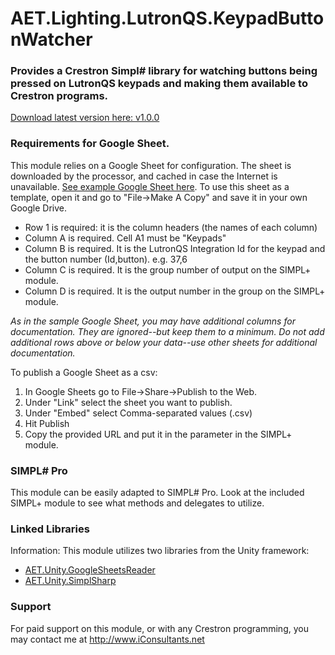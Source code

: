 # AET.Lighting.LutronQS.KeypadButtonWatcher

### Provides a Crestron Simpl# library for watching buttons being pressed on LutronQS keypads and making them available to Crestron programs. 

[Download latest version here: v1.0.0](https://github.com/tony722/AET.Lighting.LutronQS.KeypadButtonWatcher/releases/download/v1.0.0/AET.Lighting.LutronQS.KeypadButtonWatcher.v1.0.0.zip)

### Requirements for Google Sheet.
This module relies on a Google Sheet for configuration. The sheet is downloaded by the processor, and cached in case the Internet is unavailable.
[See example Google Sheet here](https://docs.google.com/spreadsheets/d/1gqKyX94nDUOcLBB64_71M1E5LS90OLXfvoh7pt2Wmzc/edit?usp=sharing). 
To use this sheet as a template, open it and go to "File->Make A Copy" and save it in your own Google Drive.

* Row 1 is required: it is the column headers (the names of each column)
* Column A is required. Cell A1 must be "Keypads"
* Column B is required. It is the LutronQS Integration Id for the keypad and the button number (Id,button). e.g. 37,6
* Column C is required. It is the group number of output on the SIMPL+ module. 
* Column D is required. It is the output number in the group on the SIMPL+ module.

_As in the sample Google Sheet, you may have additional columns for documentation. They are ignored--but keep them to a minimum. Do not add additional rows above or below your data--use other sheets for additional documentation._

To publish a Google Sheet as a csv:
1. In Google Sheets go to File->Share->Publish to the Web. 
2. Under "Link" select the sheet you want to publish.
3. Under "Embed" select Comma-separated values (.csv) 
4. Hit Publish
5. Copy the provided URL and put it in the parameter in the SIMPL+ module.

### SIMPL# Pro
This module can be easily adapted to SIMPL# Pro. Look at the included SIMPL+ module to see what methods and delegates to utilize.

### Linked Libraries
Information: This module utilizes two libraries from the Unity framework:
* [AET.Unity.GoogleSheetsReader](https://github.com/tony722/Unity.GoogleSheetsReader)
* [AET.Unity.SimplSharp](https://github.com/tony722/Unity.SimplSharp)

### Support
For paid support on this module, or with any Crestron programming, you may contact me at http://www.iConsultants.net